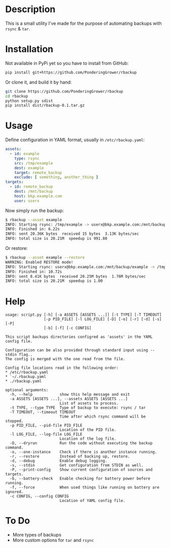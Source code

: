 # Description

This is a small utility I've made for the purpose of automating backups with `rsync` & `tar`.

# Installation

Not available in PyPi yet so you have to install from GitHub:

```bash
pip install git+https://github.com/PonderingGrower/rbackup
```

Or clone it, and build it by hand:

```bash
git clone https://github.com/PonderingGrower/rbackup
cd rbackup
python setup.py sdist
pip install dist/rbackup-0.1.tar.gz
```

# Usage

Define configuration in YAML format, usually in `/etc/rbackup.yaml`:

```yaml
assets:
  - id: example
    type: rsync
    src: /tmp/example
    dest: example
    target: remote_backup
    exclude: [ something, another_thing ]
targets:
  - id: remote_backup
    dest: /mnt/backup
    host: bkp.example.com
    user: userx
```

Now simply run the backup:

```bash
$ rbackup --asset example
INFO: Starting rsync: /tmp/example -> userx@bkp.example.com:/mnt/backup/example
INFO: Finished in: 6.22s
INFO: sent 20.36K bytes  received 15 bytes  3.13K bytes/sec
INFO: total size is 20.21M  speedup is 991.80
```

Or restore:

```bash
$ rbackup --asset example --restore
WARNING: Enabled RESTORE mode!
INFO: Starting rsync: userx@bkp.example.com:/mnt/backup/example -> /tmp/example
INFO: Finished in: 10.72s
INFO: sent 8.41K bytes  received 20.25M bytes  1.76M bytes/sec
INFO: total size is 20.21M  speedup is 1.00
```

# Help

```
usage: script.py [-h] [-a ASSETS [ASSETS ...]] [-t TYPE] [-T TIMEOUT]
                 [-p PID_FILE] [-l LOG_FILE] [-D] [-o] [-r] [-d] [-s] [-P]
                 [-b] [-f] [-c CONFIG]

This script backups directories configred as 'assets' in the YAML config file.

Configuration can be also provided through standard input using --stdin flag..
The config is merged with the one read from the file.

Config file locations read in the following order:
* /etc/rbackup.yaml
* `~/.rbackup.yaml
* ./rbackup.yaml

optional arguments:
  -h, --help            show this help message and exit
  -a ASSETS [ASSETS ...], --assets ASSETS [ASSETS ...]
                        List of assets to process.
  -t TYPE, --type TYPE  Type of backup to execute: rsync / tar
  -T TIMEOUT, --timeout TIMEOUT
                        Time after which rsync command will be stopped.
  -p PID_FILE, --pid-file PID_FILE
                        Location of the PID file.
  -l LOG_FILE, --log-file LOG_FILE
                        Location of the log file.
  -D, --dryrun          Run the code without executing the backup command.
  -o, --one-instance    Check if there is another instance running.
  -r, --restore         Instead of backing up, restore.
  -d, --debug           Enable debug logging.
  -s, --stdin           Get configuration from STDIN as well.
  -P, --print-config    Show current configuration of sources and targets.
  -b, --battery-check   Enable checking for battery power before running.
  -f, --force           When used things like running on battery are ignored.
  -c CONFIG, --config CONFIG
                        Location of YAML config file.
```

# To Do

* More types of backups
* More custom options for `tar` and `rsync`
